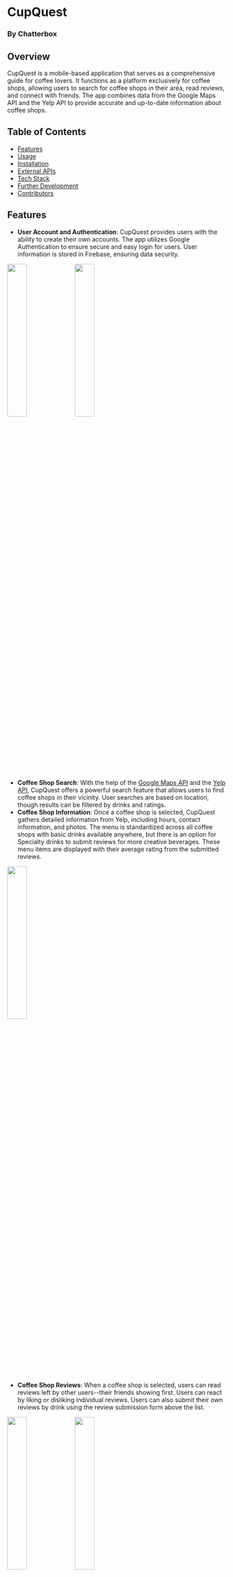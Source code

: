 # CupQuest
### By Chatterbox

## Overview
CupQuest is a mobile-based application that serves as a comprehensive guide for coffee lovers. It functions as a platform exclusively for coffee shops, allowing users to search for coffee shops in their area, read reviews, and connect with friends. The app combines data from the Google Maps API and the Yelp API to provide accurate and up-to-date information about coffee shops.

## Table of Contents
- [Features](#Features)
- [Usage](#Usage)
- [Installation](#Installation)
- [External APIs](#External-APIs)
- [Tech Stack](#Tech-Stack)
- [Further Development](#Further-Development)
- [Contributors](#Contributors)

## Features
* **User Account and Authentication**: CupQuest provides users with the ability to create their own accounts. The app utilizes Google Authentication to ensure secure and easy login for users. User information is stored in Firebase, ensuring data security.

<img src="http://g.recordit.co/qqakKLHBPe.gif" width="30%" height="30%"> <img src="http://g.recordit.co/CLSh3KmSi1.gif" width="30%" height="30%">

* **Coffee Shop Search**: With the help of the <a href="https://developers.google.com/maps">Google Maps API</a> and the <a href="https://docs.developer.yelp.com/docs/fusion-intro">Yelp API</a>, CupQuest offers a powerful search feature that allows users to find coffee shops in their vicinity. User searches are based on location, though results can be filtered by drinks and ratings.
* **Coffee Shop Information**: Once a coffee shop is selected, CupQuest gathers detailed information from Yelp, including hours, contact information, and photos. The menu is standardized across all coffee shops with basic drinks available anywhere, but there is an option for Specialty drinks to submit reviews for more creative beverages. These menu items are displayed with their average rating from the submitted reviews.

<img src="http://g.recordit.co/REw8GJ4HlU.gif" width="30%" height="30%">

* **Coffee Shop Reviews**: When a coffee shop is selected, users can read reviews left by other users--their friends showing first. Users can react by liking or disliking individual reviews. Users can also submit their own reviews by drink using the review submission form above the list.

<img src="http://g.recordit.co/fqivFV1sxo.gif" width="30%" height="30%">
<img src="http://g.recordit.co/0XEs8EYbtR.gif" width="30%" height="30%">

* **Friends and Chat**: CupQuest allows for connecting with friends and fellow coffee enthusiasts. Users can add and remove friends, see other users' review history, and message with friends. This feature encourages a sense of community and fosters engagement among users.

<img src="./examples/add_removing_friend.gif" width="30%" height="30%">
<img src="./examples/chat_feature.gif" width="30%" height="30%">

## Usage
To get started with CupQuest, follow these steps:
1. Navigate to [CUPQUEST DEPLOYED URL].
2. Make a new account, log into your existing account, or sign in with Google.
3. Grant the necessary location permissions to ensure accurate search results.
4. Explore the various features of searching for coffee shops, reading reviews, and connecting with friends.
5. Customize your profile, change your profile picture, and update your preferences.

## Installation
To continue development for CupQuest, follow these steps:
1. Fork the CupQuest repository from GitHub.
2. Create a new branch for your contribution.
3. Install dependencies using NPM package manager:
```
npm install
```
4. Create a .env file with the following keys, sourced from the listed places:
* Google Maps Dev
```
VITE_MAP_API_KEY=<key>
```
* Yelp Dev
```
VITE_YELP_API_KEY=<key>
VITE_YELP_CLIENT_ID=<key>
```
* Your database
```
DATABASE=<your MongoDB connection string>
```
* The port you are running on
```
PORT=3000
```
* Firebase
```
VITE_FIREBASE_API=<key>
VITE_FIREBASE_AUTH_DOMAIN=<domain>
VITE_FIREBASE_PROJECT_ID=<project id>
VITE_FIREBASE_STORAGE_BUCKET=<storage bucket>
VITE_FIREBASE_MESSAGING_SENDER_ID=<messaging sender ID>
VITE_FIREBASE_APP_ID=<app ID>
VITE_FIREBASE_MEASUREMENT=<measurement>
VITE_FIREBASE_STORAGE=<storage>
```
* Google authentication
```
VITE_GOOGLE_CLIENT_ID=<client ID>
```
5. Then build the app using the following script. This will run Vite in watch mode, so as you make changes it will recompile upon saving.
```
npm run build
```
6. Then in a separate terminal window run the following command. This will run the Node.js server with Nodemon, so it restarts upon changes.
```
npm run server
```
* **Note:** You will have to use your own database for development purposes, but should changes be accepted your portion will integrate with the proprietary one.

## External APIs
Data is sourced from two external APIs:
* Google Maps, through the google-maps-react package
* Yelp Fusion endpoints:
  * /businesses/search
  * /businesses/matches
  * /businesses/:id


## Tech Stack
![Node](https://img.shields.io/badge/Node.js-43853D?style=for-the-badge&logo=node.js&logoColor=white)
![Javascript](https://img.shields.io/badge/JavaScript-F7DF1E?style=for-the-badge&logo=javascript&logoColor=323330)
![ReactJS](https://img.shields.io/badge/React-808080?style=for-the-badge&logo=react&logoColor=61DAFB)
![Express](https://img.shields.io/badge/Express.js-808080?style=for-the-badge&logo=express&logoColor=00ff00)
![MongoDB](https://img.shields.io/badge/MongoDB-4EA94B?style=for-the-badge&logo=mongodb&logoColor=white)
![Vite](https://img.shields.io/badge/vite-%23646CFF.svg?style=for-the-badge&logo=vite&logoColor=white)
![Nodemon](https://img.shields.io/badge/NODEMON-808080.svg?style=for-the-badge&logo=nodemon&logoColor=008000)
![Axios](https://img.shields.io/badge/Axios-5A29E4?logo=axios&logoColor=fff&style=for-the-badge)
![MaterialUI](https://img.shields.io/badge/Material--UI-0081CB?style=for-the-badge&logo=material-ui&logoColor=white)
![Socket.io](https://img.shields.io/badge/Socket.io-black?style=for-the-badge&logo=socket.io&badgeColor=010101)
![React Testing Library](https://img.shields.io/badge/testing%20library-808080?style=for-the-badge&logo=testing-library&logoColor=#E33332)
![ESLint](https://img.shields.io/badge/eslint-3A33D1?style=for-the-badge&logo=eslint&logoColor=white)

## Further Development
Next steps for CupQuest will involve:
* Adding comment functionality to reviews
* Specified menu based on actual available items at coffee shops

## Contributors
- [Addie Lopshire-Bratt](https://github.com/addielb)
- [David Cardona](https://github.com/clothesTooLarge)
- [George Haltermann](https://github.com/Agoews)
- [Matt McIvor](https://github.com/matthewrmcivor)
- [Sarah Kay](https://github.com/ThePebbles)
- [Sean Wong](https://github.com/seanwong1)
